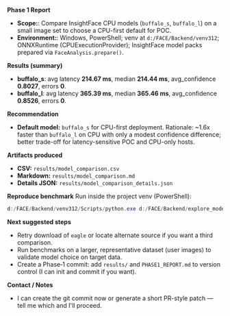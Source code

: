 **Phase 1 Report**

- **Scope:**: Compare InsightFace CPU models (`buffalo_s`, `buffalo_l`) on a small image set to choose a CPU-first default for POC.
- **Environment:**: Windows, PowerShell; venv at `d:/FACE/Backend/venv312`; ONNXRuntime (CPUExecutionProvider); InsightFace model packs prepared via `FaceAnalysis.prepare()`.

**Results (summary)**
- **buffalo_s**: avg latency **214.67 ms**, median **214.44 ms**, avg_confidence **0.8027**, errors **0**.
- **buffalo_l**: avg latency **365.39 ms**, median **365.46 ms**, avg_confidence **0.8526**, errors **0**.

**Recommendation**
- **Default model:** `buffalo_s` for CPU-first deployment. Rationale: ~1.6x faster than `buffalo_l` on CPU with only a modest confidence difference; better trade-off for latency-sensitive POC and CPU-only hosts.

**Artifacts produced**
- **CSV:** `results/model_comparison.csv`
- **Markdown:** `results/model_comparison.md`
- **Details JSON:** `results/model_comparison_details.json`

**Reproduce benchmark**
Run inside the project venv (PowerShell):

```powershell
d:/FACE/Backend/venv312/Scripts/python.exe d:/FACE/Backend/explore_models.py --models buffalo_s,buffalo_l --images d:/FACE/Backend/test_images --repeats 10 --max-images 4
```

**Next suggested steps**
- Retry download of `eagle` or locate alternate source if you want a third comparison.
- Run benchmarks on a larger, representative dataset (user images) to validate model choice on target data.
- Create a Phase‑1 commit: add `results/` and `PHASE1_REPORT.md` to version control (I can init and commit if you want).

**Contact / Notes**
- I can create the git commit now or generate a short PR-style patch — tell me which and I'll proceed.
